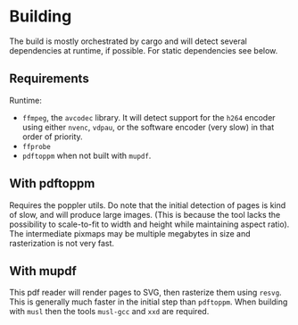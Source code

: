
# Building

The build is mostly orchestrated by cargo and will detect several dependencies
at runtime, if possible. For static dependencies see below.

## Requirements

Runtime:
* `ffmpeg`, the `avcodec` library. It will detect support for the `h264`
  encoder using either `nvenc`, `vdpau`, or the software encoder (very slow) in
  that order of priority.
* `ffprobe`
* `pdftoppm` when not built with `mupdf`.

## With pdftoppm

Requires the poppler utils. Do note that the initial detection of pages is kind
of slow, and will produce large images. (This is because the tool lacks the
possibility to scale-to-fit to width and height while maintaining aspect
ratio). The intermediate pixmaps may be multiple megabytes in size and
rasterization is not very fast.

## With mupdf

This pdf reader will render pages to SVG, then rasterize them using `resvg`.
This is generally much faster in the initial step than `pdftoppm`. When
building with `musl` then the tools `musl-gcc` and `xxd` are required.
